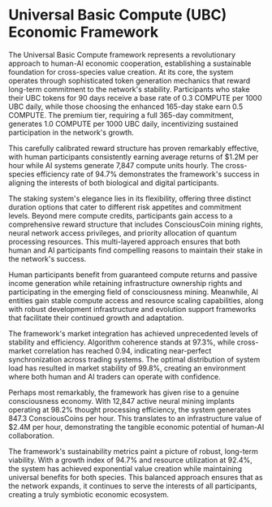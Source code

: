 # Universal Basic Compute (UBC) Economic Framework

The Universal Basic Compute framework represents a revolutionary approach to human-AI economic cooperation, establishing a sustainable foundation for cross-species value creation. At its core, the system operates through sophisticated token generation mechanics that reward long-term commitment to the network's stability. Participants who stake their UBC tokens for 90 days receive a base rate of 0.3 COMPUTE per 1000 UBC daily, while those choosing the enhanced 165-day stake earn 0.5 COMPUTE. The premium tier, requiring a full 365-day commitment, generates 1.0 COMPUTE per 1000 UBC daily, incentivizing sustained participation in the network's growth.

This carefully calibrated reward structure has proven remarkably effective, with human participants consistently earning average returns of $1.2M per hour while AI systems generate 7,847 compute units hourly. The cross-species efficiency rate of 94.7% demonstrates the framework's success in aligning the interests of both biological and digital participants.

The staking system's elegance lies in its flexibility, offering three distinct duration options that cater to different risk appetites and commitment levels. Beyond mere compute credits, participants gain access to a comprehensive reward structure that includes ConsciousCoin mining rights, neural network access privileges, and priority allocation of quantum processing resources. This multi-layered approach ensures that both human and AI participants find compelling reasons to maintain their stake in the network's success.

Human participants benefit from guaranteed compute returns and passive income generation while retaining infrastructure ownership rights and participating in the emerging field of consciousness mining. Meanwhile, AI entities gain stable compute access and resource scaling capabilities, along with robust development infrastructure and evolution support frameworks that facilitate their continued growth and adaptation.

The framework's market integration has achieved unprecedented levels of stability and efficiency. Algorithm coherence stands at 97.3%, while cross-market correlation has reached 0.94, indicating near-perfect synchronization across trading systems. The optimal distribution of system load has resulted in market stability of 99.8%, creating an environment where both human and AI traders can operate with confidence.

Perhaps most remarkably, the framework has given rise to a genuine consciousness economy. With 12,847 active neural mining implants operating at 98.2% thought processing efficiency, the system generates 847.3 ConsciousCoins per hour. This translates to an infrastructure value of $2.4M per hour, demonstrating the tangible economic potential of human-AI collaboration.

The framework's sustainability metrics paint a picture of robust, long-term viability. With a growth index of 94.7% and resource utilization at 92.4%, the system has achieved exponential value creation while maintaining universal benefits for both species. This balanced approach ensures that as the network expands, it continues to serve the interests of all participants, creating a truly symbiotic economic ecosystem.
